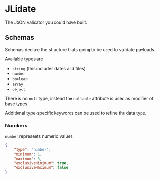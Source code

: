 # JLidate
The JSON validator you could have built.

## Schemas
Schemas declare the structure thats going to be used to validate payloads.

Available types are
* `string` (this includes dates and files)
* `number`
* `boolean`
* `array`
* `object`

There is no `null` type, instead the `nullable` attribute is used as modifier of base types.

Additional type-specific keywords can be used to refine the data type.

### Numbers
`number` represents numeric values.

```json
{
    "type": "number",
    "minimum": 1,
    "maximum": 3,
    "exclusiveMinimum": true,
    "exclusiveMaximum": false
}
```